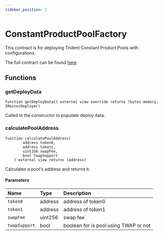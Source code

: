 ```yaml
---
sidebar_position: 2
---
```


# ConstantProductPoolFactory

This contract is for deploying Trident Constant Product Pools with configurations.

The full contract can be found [here](https://github.com/sushiswap/trident/blob/master/contracts/pool/constant-product/ConstantProductPoolFactory.sol).

## Functions

### getDeployData

```solidity
function getDeployData() external view override returns (bytes memory, IMasterDeployer)
```

Called in the constructor to populate deploy data.

### calculatePoolAddress

```solidity
function calculatePoolAddress(
        address token0,
        address token1,
        uint256 swapFee,
        bool twapSupport
    ) external view returns (address)
```

Calculates a pool's address and returns it.

#### Parameters

| Name          | Type    | Description                           |
| :------------ | :------ | :------------------------------------ |
| `token0`      | address | address of token0                     |
| `token1`      | address | address of token1                     |
| `swapFee`     | uint256 | swap fee                              |
| `twapSupport` | bool    | boolean for is pool using TWAP or not |
